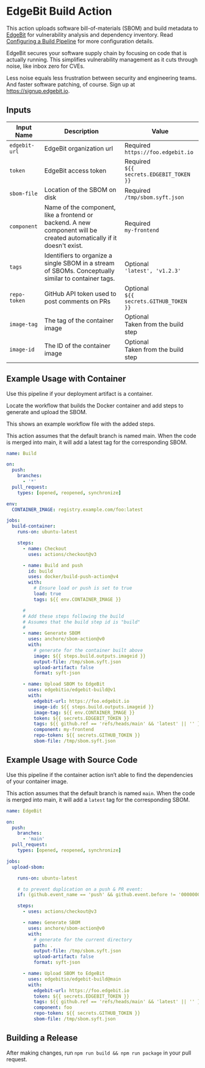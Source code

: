 # EdgeBit Build Action

This action uploads software bill-of-materials (SBOM) and build metadata to [EdgeBit](https://edgebit.io) for vulnerability analysis and dependency inventory. Read [Configuring a Build Pipeline](https://edgebit.io/docs/0.x/install-build-actions/) for more configuration details.

EdgeBit secures your software supply chain by focusing on code that is actually running. This simplifies vulnerability management as it cuts through noise, like inbox zero for CVEs.

Less noise equals less frustration between security and engineering teams. And faster software patching, of course. Sign up at https://signup.edgebit.io.

## Inputs

| Input Name | Description | Value |
|------------|-------------|-------|
| `edgebit-url` | EdgeBit organization url | Required<br/>`https://foo.edgebit.io` |
| `token` | EdgeBit access token | Required<br/>`${{ secrets.EDGEBIT_TOKEN }}`|
| `sbom-file` | Location of the SBOM on disk | Required<br/>`/tmp/sbom.syft.json` |
| `component` | Name of the component, like a frontend or backend. A new component will be created automatically if it doesn't exist. | Required<br/>`my-frontend` |
| `tags` | Identifiers to organize a single SBOM in a stream of SBOMs. Conceptually similar to container tags. | Optional<br/>`'latest', 'v1.2.3'` |
| `repo-token` | GitHub API token used to post comments on PRs | Optional<br/>`${{ secrets.GITHUB_TOKEN }}` |
| `image-tag` | The tag of the container image | Optional<br/>Taken from the build step |
| `image-id` | The ID of the container image | Optional<br/>Taken from the build step |

## Example Usage with Container

Use this pipeline if your deployment artifact is a container.

Locate the workflow that builds the Docker container and add steps to generate and upload the SBOM.

This shows an example workflow file with the added steps.

This action assumes that the default branch is named main. When the code is merged into main, it will add a latest tag for the corresponding SBOM.

```yaml
name: Build

on:
  push:
    branches:
      - '*'
  pull_request:
    types: [opened, reopened, synchronize]

env:
  CONTAINER_IMAGE: registry.example.com/foo:latest

jobs:
  build-container:
    runs-on: ubuntu-latest

    steps:
      - name: Checkout
        uses: actions/checkout@v3

      - name: Build and push
        id: build
        uses: docker/build-push-action@v4
        with:
          # Ensure load or push is set to true
          load: true
          tags: ${{ env.CONTAINER_IMAGE }}

      #
      # Add these steps following the build
      # Assumes that the build step id is "build"
      #
      - name: Generate SBOM
        uses: anchore/sbom-action@v0
        with:
          # generate for the container built above
          image: ${{ steps.build.outputs.imageid }}
          output-file: /tmp/sbom.syft.json
          upload-artifact: false
          format: syft-json

      - name: Upload SBOM to EdgeBit
        uses: edgebitio/edgebit-build@v1
        with:
          edgebit-url: https://foo.edgebit.io
          image-id: ${{ steps.build.outputs.imageid }}
          image-tag: ${{ env.CONTAINER_IMAGE }}
          token: ${{ secrets.EDGEBIT_TOKEN }}
          tags: ${{ github.ref == 'refs/heads/main' && 'latest' || '' }}
          component: my-frontend
          repo-token: ${{ secrets.GITHUB_TOKEN }}
          sbom-file: /tmp/sbom.syft.json
```

## Example Usage with Source Code

Use this pipeline if the container action isn’t able to find the dependencies of your container image.

This action assumes that the default branch is named `main`. When the code is merged into main, it will add a `latest` tag for the corresponding SBOM.

```yaml
name: EdgeBit

on:
  push:
    branches:
      - 'main'
  pull_request:
    types: [opened, reopened, synchronize]

jobs:
  upload-sbom:

    runs-on: ubuntu-latest

    # to prevent duplication on a push & PR event: 
    if: (github.event_name == 'push' && github.event.before != '0000000000000000000000000000000000000000') || github.event_name == 'pull_request'

    steps:
      - uses: actions/checkout@v3

      - name: Generate SBOM
        uses: anchore/sbom-action@v0
        with:
          # generate for the current directory
          path: .
          output-file: /tmp/sbom.syft.json
          upload-artifact: false
          format: syft-json

      - name: Upload SBOM to EdgeBit
        uses: edgebitio/edgebit-build@main
        with:
          edgebit-url: https://foo.edgebit.io
          token: ${{ secrets.EDGEBIT_TOKEN }}
          tags: ${{ github.ref == 'refs/heads/main' && 'latest' || '' }}
          component: foo
          repo-token: ${{ secrets.GITHUB_TOKEN }}
          sbom-file: /tmp/sbom.syft.json
```

## Building a Release

After making changes, run `npm run build && npm run package` in your pull request.
